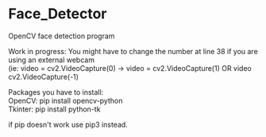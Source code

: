# Face_Detector
OpenCV face detection program

Work in progress:
You might have to change the number at line 38 if you are using an external webcam  
(ie: video = cv2.VideoCapture(0) -> video = cv2.VideoCapture(1) OR video cv2.VideoCapture(-1)  


Packages you have to install:  
OpenCV: pip install opencv-python  
Tkinter: pip install python-tk  

if pip doesn't work use pip3 instead.  
